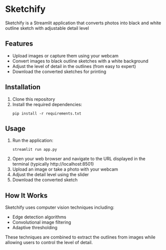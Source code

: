 # Sketchify

Sketchify is a Streamlit application that converts photos into black and white outline sketch with adjustable detail level

## Features

- Upload images or capture them using your webcam
- Convert images to black outline sketches with a white background
- Adjust the level of detail in the outlines (from easy to expert)
- Download the converted sketches for printing

## Installation

1. Clone this repository
2. Install the required dependencies:
   ```
   pip install -r requirements.txt
   ```

## Usage

1. Run the application:
   ```
   streamlit run app.py
   ```
2. Open your web browser and navigate to the URL displayed in the terminal (typically http://localhost:8501)
3. Upload an image or take a photo with your webcam
4. Adjust the detail level using the slider
5. Download the converted sketch

## How It Works

Sketchify uses computer vision techniques including:
- Edge detection algorithms
- Convolutional image filtering
- Adaptive thresholding

These techniques are combined to extract the outlines from images while allowing users to control the level of detail. 
